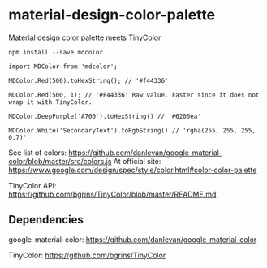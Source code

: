 # material-design-color-palette
Material design color palette meets TinyColor

```
npm install --save mdcolor
```

```
import MDColor from 'mdcolor';

MDColor.Red(500).toHexString(); // '#f44336'

MDColor.Red(500, 1); // '#F44336' Raw value. Faster since it does not wrap it with TinyColor.

MDColor.DeepPurple('A700').toHexString() // '#6200ea'

MDColor.White('SecondaryText').toRgbString() // 'rgba(255, 255, 255, 0.7)'
```

See list of colors: https://github.com/danlevan/google-material-color/blob/master/src/colors.js
At official site: https://www.google.com/design/spec/style/color.html#color-color-palette

TinyColor API: https://github.com/bgrins/TinyColor/blob/master/README.md

Dependencies
------------
google-material-color: https://github.com/danlevan/google-material-color

TinyColor: https://github.com/bgrins/TinyColor
